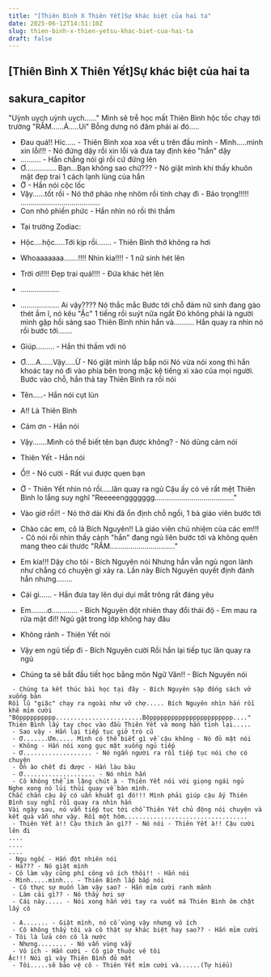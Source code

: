 ```yaml
---
title: "[Thiên Bình X Thiên Yết]Sự khác biệt của hai ta"
date: 2025-06-12T14:51:10Z
slug: thien-binh-x-thien-yetsu-khac-biet-cua-hai-ta
draft: false
---
```


## [Thiên Bình X Thiên Yết]Sự khác biệt của hai ta

## sakura_capitor

"Uỳnh uỵch uỳnh uỵch......"
Mình sẽ trễ học mất Thiên Bình hộc tốc chạy tới trường
"RẦM......Á.....Ui"
Bỗng dưng nó đâm phải ai đó.....
 - Đau quá!! Híc..... - Thiên Bình xoa xoa vết u trên đầu mình - Mình.....mình xin lỗi!!! - Nó đứng dậy rồi xin lỗi và đưa tay định kéo "hắn" dậy
 - .......... - Hắn chẳng nói gì rồi cứ đứng lên
 - Ơ............... Bạn...Bạn không sao chứ??? - Nó giật mình khi thấy khuôn mặt đẹp trai 1 cách lạnh lùng của hắn
 - Ờ - Hắn nói cộc lốc
 - Vậy......tốt rồi - Nó thở phào nhẹ nhõm rồi tính chạy đi - Bảo trọng!!!!!
.......................................
 - Con nhỏ phiền phức - Hắn nhìn nó rồi thì thầm
 * Tại trường Zodiac:
 - Hộc....hộc.....Tới kịp rồi....... - Thiên Bình thở không ra hơi
 - Whoaaaaaaa.......!!!! Nhìn kìa!!!! - 1 nữ sinh hét lên
 - Trời ơi!!!! Đẹp trai quá!!!! - Đứa khác hét lên
 - ...................
 - ...................
Ai vậy???? Nó thắc mắc
Bước tới chỗ đám nữ sinh đang gào thét ầm ĩ, nó kêu "Ặc" 1 tiếng rồi suýt nữa ngất
Đó không phải là người mình gặp hồi sáng sao Thiên Bình nhìn hắn và..........
Hắn quay ra nhìn nó rồi bước tới.......
 - Giúp......... - Hắn thì thầm với nó
 - Ơ.....A......Vậy.....Ừ - Nó giật mình lắp bắp nói
Nó vừa nói xong thì hắn khoác tay nó đi vào phía bên trong mặc kệ tiếng xì xào của mọi người. Bước vào chỗ, hắn thả tay Thiên Bình ra rồi nói
 - Tên.....- Hắn nói cụt lủn
 - A!! Là Thiên Bình
 
 - Cảm ơn - Hắn nói
 - Vậy.......Mình có thể biết tên bạn được không? - Nó dũng cảm nói
 
 - Thiên Yết - Hắn nói
 - Ồ!! - Nó cười - Rất vui được quen bạn
 - Ờ - Thiên Yết nhìn nó rồi.....lăn quay ra ngủ
Cậu ấy có vẻ rất mệt Thiên Bình lo lắng suy nghĩ
"Reeeeenggggggg......................................."
 - Vào giờ rồi!! - Nó thở dài
Khi đã ổn định chỗ ngồi, 1 bà giáo viên bước tới
 - Chào các em, cô là Bích Nguyên!! Là giáo viên chủ nhiệm của các em!!! - Cô nói rồi nhìn thấy cảnh "hắn" đang ngủ liên bước tới và không quên mang theo cái thước
"RẦM................................"
 - Em kia!!! Dậy cho tôi - Bích Nguyên nói
Nhưng hắn vẫn ngủ ngon lành như chẳng có chuyện gì xảy ra. Lần này Bích Nguyên quyết định đánh hắn nhưng........
 - Cái gì...... - Hắn đưa tay lên dụi dụi mắt trông rất đáng yêu
 - Em........ơ............. - Bích Nguyên đột nhiên thay đổi thái độ - Em mau ra rửa mặt đi!! Ngủ gật trong lớp không hay đâu
 - Không rảnh - Thiên Yết nói
 - Vậy em ngủ tiếp đi - Bích Nguyên cười
Rồi hắn lại tiếp tục lăn quay ra ngủ
 - Chúng ta sẽ bắt đầu tiết học bằng môn Ngữ Văn!! - Bích Nguyên nói
~~~~ 45' trôi qua ~~~~
 - Chúng ta kết thúc bài học tại đây - Bích Nguyên sập đống sách vở xuống bàn
Rồi lũ "giặc" chạy ra ngoài như vỡ chợ..... Bích Nguyên nhìn hắn rồi khẽ mỉm cười
"Bộpppppppppp........................Bộppppppppppppppppppppppp...."
Thiên Bình lấy tay chọc vào đầu Thiên Yết và mong hắn tỉnh lại.....
 - Sao vậy - Hắn lại tiếp tục giở trò cũ
 - Ơ.......Ưm..... Mình có thể biết gì về cậu không - Nó đỏ mặt nói
 - Không - Hắn nói xong gục mặt xuống ngủ tiếp
 - Ơ................... - Nó ngẩn người ra rồi tiếp tục nói cho có chuyện
 - Ồn ào chết đi được - Hắn làu bàu
 - Ơ.................... - Nó nhìn hắn
 - Cô không thể im lặng chút à - Thiên Yết nói với giọng ngái ngủ
Nghe xong nó lủi thủi quay về bàn mình.
Chắc chắn cậu ấy có uẩn khuất gì đó!!! Mình phải giúp cậu ấy Thiên Bình suy nghĩ rồi quay ra nhìn hắn
Vài ngày sau, nó vẫn tiếp tục tới chỗ Thiên Yết chủ động nói chuyện và kết quả vẫn như vậy. Rồi một hôm..................................
 - Thiên Yết à!! Cậu thích ăn gì?? - Nó nói - Thiên Yết à!! Cậu cười lên đi
....
....
....
- Ngu ngốc - Hắn đột nhiên nói
- Hả??? - Nó giật mình
- Cô làm vậy cũng phí công vô ích thôi!! - Hắn nói
- Mình.....mình... - Thiên Bình lắp bắp nói
 - Cô thực sự muốn làm vậy sao? - Hắn mỉm cười ranh mãnh
 - Làm cái gì?? - Nó thấy hơi sợ
 - Cái này..... - Nói xong hắn với tay ra vuốt má Thiên Bình ôm chặt lấy cô
 
 - A....... - Giật mình, nó cố vùng vậy nhưng vô ích
 - Cô không thấy tôi và cô thật sự khác biệt hay sao?? - Hắn mỉm cười - Tôi là lửa còn cô là nước
 - Nhưng........ - Nó vẫn vùng vẫy
 - Vô ích - Hắn cười - Cô giờ thuộc vê tôi
Ặc!!! Nói gì vậy Thiên Bình đỏ mặt
 - Tôi.....sẽ bảo vệ cô - Thiên Yết mỉm cười và......(Tự hiểu)
